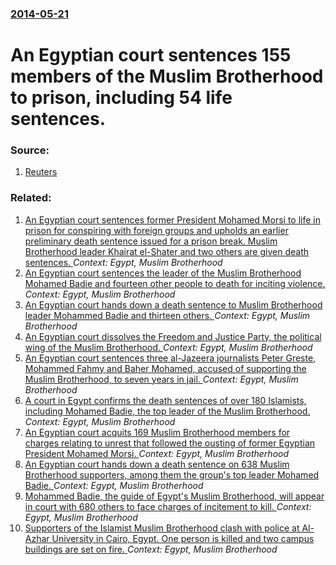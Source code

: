 ### [2014-05-21](/news/2014/05/21/index.md)

# An Egyptian court sentences 155 members of the Muslim Brotherhood to prison, including 54 life sentences. 




### Source:

1. [Reuters](http://af.reuters.com/article/topNews/idAFKBN0E113220140521)

### Related:

1. [An Egyptian court sentences former President Mohamed Morsi to life in prison for conspiring with foreign groups and upholds an earlier preliminary death sentence issued for a prison break. Muslim Brotherhood leader Khairat el-Shater and two others are given death sentences. ](/news/2015/06/16/an-egyptian-court-sentences-former-president-mohamed-morsi-to-life-in-prison-for-conspiring-with-foreign-groups-and-upholds-an-earlier-preli.md) _Context: Egypt, Muslim Brotherhood_
2. [An Egyptian court sentences the leader of the Muslim Brotherhood Mohamed Badie and fourteen other people to death for inciting violence. ](/news/2015/04/11/an-egyptian-court-sentences-the-leader-of-the-muslim-brotherhood-mohamed-badie-and-fourteen-other-people-to-death-for-inciting-violence.md) _Context: Egypt, Muslim Brotherhood_
3. [An Egyptian court hands down a death sentence to Muslim Brotherhood leader Mohammed Badie and thirteen others. ](/news/2015/03/16/an-egyptian-court-hands-down-a-death-sentence-to-muslim-brotherhood-leader-mohammed-badie-and-thirteen-others.md) _Context: Egypt, Muslim Brotherhood_
4. [An Egyptian court dissolves the Freedom and Justice Party, the political wing of the Muslim Brotherhood. ](/news/2014/08/9/an-egyptian-court-dissolves-the-freedom-and-justice-party-the-political-wing-of-the-muslim-brotherhood.md) _Context: Egypt, Muslim Brotherhood_
5. [An Egyptian court sentences three al-Jazeera journalists Peter Greste, Mohammed Fahmy and Baher Mohamed, accused of supporting the Muslim Brotherhood, to seven years in jail. ](/news/2014/06/23/an-egyptian-court-sentences-three-al-jazeera-journalists-peter-greste-mohammed-fahmy-and-baher-mohamed-accused-of-supporting-the-muslim-br.md) _Context: Egypt, Muslim Brotherhood_
6. [A court in Egypt confirms the death sentences of over 180 Islamists, including Mohamed Badie, the top leader of the Muslim Brotherhood. ](/news/2014/06/20/a-court-in-egypt-confirms-the-death-sentences-of-over-180-islamists-including-mohamed-badie-the-top-leader-of-the-muslim-brotherhood.md) _Context: Egypt, Muslim Brotherhood_
7. [An Egyptian court acquits 169 Muslim Brotherhood members for charges relating to unrest that followed the ousting of former Egyptian President Mohamed Morsi. ](/news/2014/05/19/an-egyptian-court-acquits-169-muslim-brotherhood-members-for-charges-relating-to-unrest-that-followed-the-ousting-of-former-egyptian-preside.md) _Context: Egypt, Muslim Brotherhood_
8. [An Egyptian court hands down a death sentence on 638 Muslim Brotherhood supporters, among them the group's top leader Mohamed Badie. ](/news/2014/04/28/an-egyptian-court-hands-down-a-death-sentence-on-638-muslim-brotherhood-supporters-among-them-the-group-s-top-leader-mohamed-badie.md) _Context: Egypt, Muslim Brotherhood_
9. [Mohammed Badie, the guide of Egypt's Muslim Brotherhood, will appear in court with 680 others to face charges of incitement to kill. ](/news/2014/03/25/mohammed-badie-the-guide-of-egypt-s-muslim-brotherhood-will-appear-in-court-with-680-others-to-face-charges-of-incitement-to-kill.md) _Context: Egypt, Muslim Brotherhood_
10. [Supporters of the Islamist Muslim Brotherhood clash with police at Al-Azhar University in Cairo, Egypt. One person is killed and two campus buildings are set on fire. ](/news/2013/12/28/supporters-of-the-islamist-muslim-brotherhood-clash-with-police-at-al-azhar-university-in-cairo-egypt-one-person-is-killed-and-two-campus.md) _Context: Egypt, Muslim Brotherhood_
